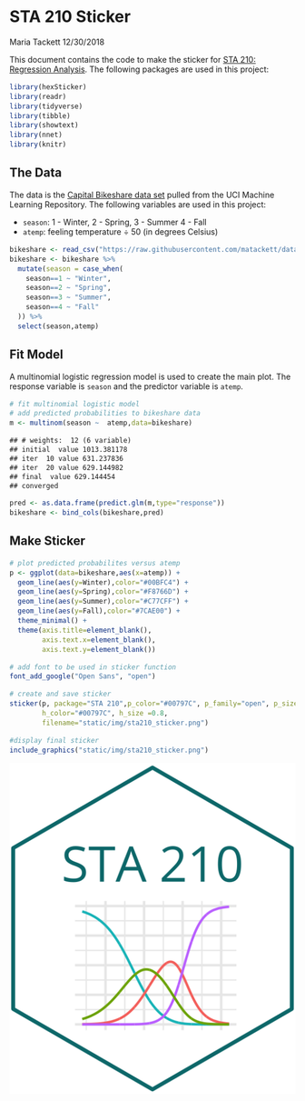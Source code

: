 STA 210 Sticker
================
Maria Tackett
12/30/2018

This document contains the code to make the sticker for [STA 210: Regression Analysis](https://www2.stat.duke.edu/courses/Spring19/sta210.001/). The following packages are used in this project:

``` r
library(hexSticker)
library(readr)
library(tidyverse)
library(tibble)
library(showtext)
library(nnet)
library(knitr)
```

The Data
--------

The data is the [Capital Bikeshare data set](https://archive.ics.uci.edu/ml/datasets/bike+sharing+dataset) pulled from the UCI Machine Learning Repository. The following variables are used in this project:

-   `season`: 1 - Winter, 2 - Spring, 3 - Summer 4 - Fall
-   `atemp`: feeling temperature ÷ 50 (in degrees Celsius) <br>

``` r
bikeshare <- read_csv("https://raw.githubusercontent.com/matackett/data/master/capital-bikeshare.csv")    
bikeshare <- bikeshare %>%
  mutate(season = case_when(
    season==1 ~ "Winter",
    season==2 ~ "Spring",
    season==3 ~ "Summer",
    season==4 ~ "Fall"
  )) %>% 
  select(season,atemp)
```

Fit Model
---------

A multinomial logistic regression model is used to create the main plot. The response variable is `season` and the predictor variable is `atemp`.

``` r
# fit multinomial logistic model 
# add predicted probabilities to bikeshare data
m <- multinom(season ~  atemp,data=bikeshare)
```

    ## # weights:  12 (6 variable)
    ## initial  value 1013.381178 
    ## iter  10 value 631.237836
    ## iter  20 value 629.144982
    ## final  value 629.144454 
    ## converged

``` r
pred <- as.data.frame(predict.glm(m,type="response"))
bikeshare <- bind_cols(bikeshare,pred)
```

Make Sticker
------------

``` r
# plot predicted probabilites versus atemp
p <- ggplot(data=bikeshare,aes(x=atemp)) + 
  geom_line(aes(y=Winter),color="#00BFC4") +
  geom_line(aes(y=Spring),color="#F8766D") +
  geom_line(aes(y=Summer),color="#C77CFF") +
  geom_line(aes(y=Fall),color="#7CAE00") +
  theme_minimal() +
  theme(axis.title=element_blank(),
        axis.text.x=element_blank(),
        axis.text.y=element_blank())
```

``` r
# add font to be used in sticker function
font_add_google("Open Sans", "open")
```

``` r
# create and save sticker
sticker(p, package="STA 210",p_color="#00797C", p_family="open", p_size=7.5, s_x=1, s_y=0.75, s_width=1.2, s_height=1, h_fill = "#FFFFFF", 
        h_color="#00797C", h_size =0.8,
        filename="static/img/sta210_sticker.png")
```

``` r
#display final sticker
include_graphics("static/img/sta210_sticker.png")
```

![](static/img/sta210_sticker.png)
